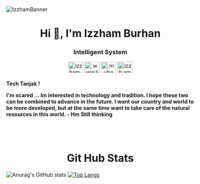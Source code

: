 
<img src="https://github.com/izzhamburhan/Izzhamburhan/assets/58935865/ba63641e-9b1e-43d1-9783-39a87cdeee00" alt="IzzhamBanner">
<!-- <img src="https://user-images.githubusercontent.com/58935865/180160543-51476333-075b-4f80-a587-b09ea2d05fa2.jpg" alt="IzzhamBanner"> -->

<h1 align="center">Hi 👋, I'm Izzham Burhan</h1>
<h3 align="center">Intelligent System</h3>
<p align="center">
<a href="https://twitter.com/izzham_ariff" target="blank"><img align="center" src="https://raw.githubusercontent.com/rahuldkjain/github-profile-readme-generator/master/src/images/icons/Social/twitter.svg" alt="izzham_ariff" height="30" width="40" /></a>
<a href="https://www.linkedin.com/in/izzham-295566/" target="blank"><img align="center" src="https://raw.githubusercontent.com/rahuldkjain/github-profile-readme-generator/master/src/images/icons/Social/linked-in-alt.svg" alt="www.linkedin.com/in/izzham-295566" height="30" width="40" /></a>
<a href="https://www.facebook.com/muhdariff.izzham/" target="blank"><img align="center" src="https://raw.githubusercontent.com/rahuldkjain/github-profile-readme-generator/master/src/images/icons/Social/facebook.svg" alt="muhammad ariff izzham" height="30" width="40" /></a>
<a href="https://instagram.com/izzh.am" target="blank"><img align="center" src="https://raw.githubusercontent.com/rahuldkjain/github-profile-readme-generator/master/src/images/icons/Social/instagram.svg" alt="izzh.am" height="30" width="40" /></a>
</p>

<h4>Tech Tanjak !

I'm scared ... Im interested in technology and tradition. I hope these two can be combined to advance in the future. I want our country and world to be more developed, but at the same time want to take care of the natural resources in this world. - Hm Still thinking </h4>

<br><br>
<h1 align="center">Git Hub Stats</h1>


![Anurag's GitHub stats](https://github-readme-stats.vercel.app/api?username=izzhamburhan&theme=radical&show_icons=true) 
[![Top Langs](https://github-readme-stats.vercel.app/api/top-langs/?username=izzhamburhan&layout=compact)](https://github.com/izzhamburhan) 



